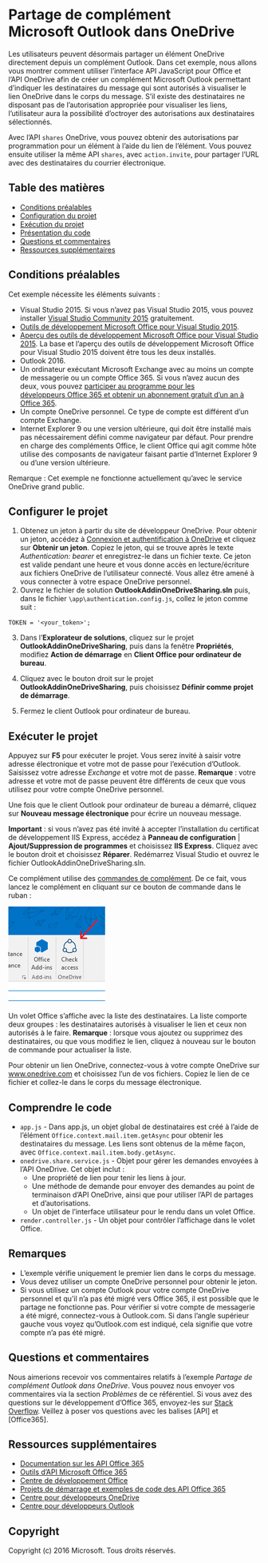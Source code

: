 # <a name="microsoft-outlook-add-in-sharing-to-onedrive"></a>Partage de complément Microsoft Outlook dans OneDrive

Les utilisateurs peuvent désormais partager un élément OneDrive directement depuis un complément Outlook. Dans cet exemple, nous allons vous montrer comment utiliser l’interface API JavaScript pour Office et l’API OneDrive afin de créer un complément Microsoft Outlook permettant d’indiquer les destinataires du message qui sont autorisés à visualiser le lien OneDrive dans le corps du message. S’il existe des destinataires ne disposant pas de l’autorisation appropriée pour visualiser les liens, l’utilisateur aura la possibilité d’octroyer des autorisations aux destinataires sélectionnés.

Avec l’API `shares` OneDrive, vous pouvez obtenir des autorisations par programmation pour un élément à l’aide du lien de l’élément. Vous pouvez ensuite utiliser la même API `shares`, avec `action.invite`, pour partager l’URL avec des destinataires du courrier électronique.


## <a name="table-of-contents"></a>Table des matières

* [Conditions préalables](#prerequisites)
* [Configuration du projet](#configure-the-project)
* [Exécution du projet](#run-the-project)
* [Présentation du code](#understand-the-code)
* [Questions et commentaires](#questions-and-comments)
* [Ressources supplémentaires](#additional-resources)

## <a name="prerequisites"></a>Conditions préalables

Cet exemple nécessite les éléments suivants :

* Visual Studio 2015. Si vous n’avez pas Visual Studio 2015, vous pouvez installer [Visual Studio Community 2015](http://aka.ms/vscommunity2015) gratuitement. 
* [Outils de développement Microsoft Office pour Visual Studio 2015](http://aka.ms/officedevtoolsforvs2015).
* [Aperçu des outils de développement Microsoft Office pour Visual Studio 2015](http://www.microsoft.com/en-us/download/details.aspx?id=49972). La base et l’aperçu des outils de développement Microsoft Office pour Visual Studio 2015 doivent être tous les deux installés.
* Outlook 2016.
* Un ordinateur exécutant Microsoft Exchange avec au moins un compte de messagerie ou un compte Office 365. Si vous n’avez aucun des deux, vous pouvez [participer au programme pour les développeurs Office 365 et obtenir un abonnement gratuit d’un an à Office 365](https://aka.ms/devprogramsignup).
* Un compte OneDrive personnel. Ce type de compte est différent d’un compte Exchange.
* Internet Explorer 9 ou une version ultérieure, qui doit être installé mais pas nécessairement défini comme navigateur par défaut. Pour prendre en charge des compléments Office, le client Office qui agit comme hôte utilise des composants de navigateur faisant partie d’Internet Explorer 9 ou d’une version ultérieure.

Remarque : Cet exemple ne fonctionne actuellement qu’avec le service OneDrive grand public. 

## <a name="configure-the-project"></a>Configurer le projet

1. Obtenez un jeton à partir du site de développeur OneDrive. Pour obtenir un jeton, accédez à [Connexion et authentification à OneDrive](https://dev.onedrive.com/auth/msa_oauth.htm) et cliquez sur **Obtenir un jeton**. Copiez le jeton, qui se trouve après le texte _Authentication: bearer_ et enregistrez-le dans un fichier texte. Ce jeton est valide pendant une heure et vous donne accès en lecture/écriture aux fichiers OneDrive de l’utilisateur connecté. Vous allez être amené à vous connecter à votre espace OneDrive personnel.
2. Ouvrez le fichier de solution **OutlookAddinOneDriveSharing.sln** puis, dans le fichier `\app\authentication.config.js`, collez le jeton comme suit :
```
TOKEN = '<your_token>';
```
3. Dans l’**Explorateur de solutions**, cliquez sur le projet **OutlookAddinOneDriveSharing**, puis dans la fenêtre **Propriétés**, modifiez **Action de démarrage** en **Client Office pour ordinateur de bureau**.

4. Cliquez avec le bouton droit sur le projet **OutlookAddinOneDriveSharing**, puis choisissez **Définir comme projet de démarrage**.
5. Fermez le client Outlook pour ordinateur de bureau.

## <a name="run-the-project"></a>Exécuter le projet

Appuyez sur **F5** pour exécuter le projet. Vous serez invité à saisir votre adresse électronique et votre mot de passe pour l’exécution d’Outlook. Saisissez votre adresse _Exchange_ et votre mot de passe. **Remarque** : votre adresse et votre mot de passe peuvent être différents de ceux que vous utilisez pour votre compte OneDrive personnel. 

Une fois que le client Outlook pour ordinateur de bureau a démarré, cliquez sur **Nouveau message électronique** pour écrire un nouveau message.

**Important** : si vous n’avez pas été invité à accepter l’installation du certificat de développement IIS Express, accédez à **Panneau de configuration** | **Ajout/Suppression de programmes** et choisissez **IIS Express**. Cliquez avec le bouton droit et choisissez **Réparer**. Redémarrez Visual Studio et ouvrez le fichier OutlookAddinOneDriveSharing.sln.

Ce complément utilise des [commandes de complément](https://msdn.microsoft.com/EN-US/library/office/mt267547.aspx). De ce fait, vous lancez le complément en cliquant sur ce bouton de commande dans le ruban :

![Bouton de commande de vérification d’accès sur le ruban](../readme-images/commandbutton.PNG)

Un volet Office s’affiche avec la liste des destinataires. La liste comporte deux groupes : les destinataires autorisés à visualiser le lien et ceux non autorisés à le faire. **Remarque** : lorsque vous ajoutez ou supprimez des destinataires, ou que vous modifiez le lien, cliquez à nouveau sur le bouton de commande pour actualiser la liste. 

Pour obtenir un lien OneDrive, connectez-vous à votre compte OneDrive sur www.onedrive.com et choisissez l’un de vos fichiers. Copiez le lien de ce fichier et collez-le dans le corps du message électronique.

## <a name="understand-the-code"></a>Comprendre le code

* `app.js` - Dans app.js, un objet global de destinataires est créé à l’aide de l’élément `Office.context.mail.item.getAsync` pour obtenir les destinataires du message. Les liens sont obtenus de la même façon, avec `Office.context.mail.item.body.getAsync`.
* `onedrive.share.service.js` - Objet pour gérer les demandes envoyées à l’API OneDrive. Cet objet inclut :
    - Une propriété de lien pour tenir les liens à jour.
    - Une méthode de demande pour envoyer des demandes au point de terminaison d’API OneDrive, ainsi que pour utiliser l’API de partages et d’autorisations.
    - Un objet de l’interface utilisateur pour le rendu dans un volet Office.
* `render.controller.js` - Un objet pour contrôler l’affichage dans le volet Office. 

## <a name="remarks"></a>Remarques

* L’exemple vérifie uniquement le premier lien dans le corps du message.
* Vous devez utiliser un compte OneDrive personnel pour obtenir le jeton.
* Si vous utilisez un compte Outlook pour votre compte OneDrive personnel et qu’il n’a pas été migré vers Office 365, il est possible que le partage ne fonctionne pas. Pour vérifier si votre compte de messagerie a été migré, connectez-vous à Outlook.com. Si dans l’angle supérieur gauche vous voyez qu’Outlook.com est indiqué, cela signifie que votre compte n’a pas été migré.

## <a name="questions-and-comments"></a>Questions et commentaires

Nous aimerions recevoir vos commentaires relatifs à l’exemple *Partage de complément Outlook dans OneDrive*. Vous pouvez nous envoyer vos commentaires via la section *Problèmes* de ce référentiel. Si vous avez des questions sur le développement d’Office 365, envoyez-les sur [Stack Overflow](http://stackoverflow.com/questions/tagged/Office365+API). Veillez à poser vos questions avec les balises [API] et [Office365].

## <a name="additional-resources"></a>Ressources supplémentaires

* [Documentation sur les API Office 365](http://msdn.microsoft.com/office/office365/howto/platform-development-overview)
* [Outils d’API Microsoft Office 365](https://visualstudiogallery.msdn.microsoft.com/a15b85e6-69a7-4fdf-adda-a38066bb5155)
* [Centre de développement Office](http://dev.office.com/)
* [Projets de démarrage et exemples de code des API Office 365](http://msdn.microsoft.com/en-us/office/office365/howto/starter-projects-and-code-samples)
* [Centre pour développeurs OneDrive](http://dev.onedrive.com)
* [Centre pour développeurs Outlook](http://dev.outlook.com)

## <a name="copyright"></a>Copyright
Copyright (c) 2016 Microsoft. Tous droits réservés.

